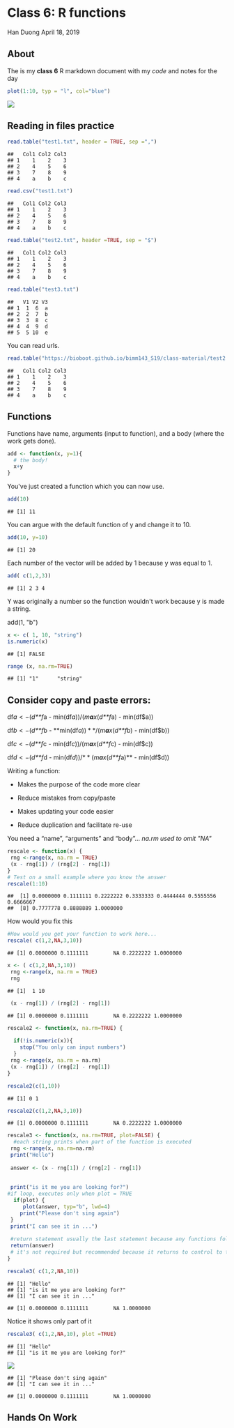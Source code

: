 Class 6: R functions
================
Han Duong
April 18, 2019

About
-----

The is my **class 6** R markdown document with my *code* and notes for the day

``` r
plot(1:10, typ = "l", col="blue")
```

![](Class6_files/figure-markdown_github/unnamed-chunk-1-1.png)

Reading in files practice
-------------------------

``` r
read.table("test1.txt", header = TRUE, sep =",")
```

    ##   Col1 Col2 Col3
    ## 1    1    2    3
    ## 2    4    5    6
    ## 3    7    8    9
    ## 4    a    b    c

``` r
read.csv("test1.txt")
```

    ##   Col1 Col2 Col3
    ## 1    1    2    3
    ## 2    4    5    6
    ## 3    7    8    9
    ## 4    a    b    c

``` r
read.table("test2.txt", header =TRUE, sep = "$")
```

    ##   Col1 Col2 Col3
    ## 1    1    2    3
    ## 2    4    5    6
    ## 3    7    8    9
    ## 4    a    b    c

``` r
read.table("test3.txt")
```

    ##   V1 V2 V3
    ## 1  1  6  a
    ## 2  2  7  b
    ## 3  3  8  c
    ## 4  4  9  d
    ## 5  5 10  e

You can read urls.

``` r
read.table("https://bioboot.github.io/bimm143_S19/class-material/test2.txt", header = TRUE, sep = "$")
```

    ##   Col1 Col2 Col3
    ## 1    1    2    3
    ## 2    4    5    6
    ## 3    7    8    9
    ## 4    a    b    c

Functions
---------

Functions have name, arguments (input to function), and a body (where the work gets done).

``` r
add <- function(x, y=1){
  # the body!
  x+y
}
```

You've just created a function which you can now use.

``` r
add(10)
```

    ## [1] 11

You can argue with the default function of y and change it to 10.

``` r
add(10, y=10)
```

    ## [1] 20

Each number of the vector will be added by 1 because y was equal to 1.

``` r
add( c(1,2,3))
```

    ## [1] 2 3 4

Y was originally a number so the function wouldn't work because y is made a string.

add(1, "b")

``` r
x <- c( 1, 10, "string")
is.numeric(x) 
```

    ## [1] FALSE

``` r
range (x, na.rm=TRUE)
```

    ## [1] "1"      "string"

Consider copy and paste errors:
-------------------------------

df*a* &lt; −(*d**f*a - min(df*a*))/(*m**a**x*(*d**f*a) - min(df$a))

df*b* &lt; −(*d**f*b - \*\*min(df*a*)) \* \*/(*m**a**x*(*d**f*b) - min(df$b))

df*c* &lt; −(*d**f*c - min(df*c*))/(*m**a**x*(*d**f*c) - min(df$c))

df*d* &lt; −(*d**f*d - min(df*d*))/\* \* (*m**a**x*(*d**f*a)\*\* - min(df$d))

Writing a function:

-   Makes the purpose of the code more clear

-   Reduce mistakes from copy/paste

-   Makes updating your code easier

-   Reduce duplication and facilitate re-use

You need a “name”, “arguments” and “body”… *na.rm used to omit "NA"*

``` r
rescale <- function(x) {
 rng <-range(x, na.rm = TRUE)
 (x - rng[1]) / (rng[2] - rng[1])
}
# Test on a small example where you know the answer
rescale(1:10)
```

    ##  [1] 0.0000000 0.1111111 0.2222222 0.3333333 0.4444444 0.5555556 0.6666667
    ##  [8] 0.7777778 0.8888889 1.0000000

How would you fix this

``` r
#How would you get your function to work here...
rescale( c(1,2,NA,3,10))
```

    ## [1] 0.0000000 0.1111111        NA 0.2222222 1.0000000

``` r
x <- ( c(1,2,NA,3,10))
 rng <-range(x, na.rm = TRUE)
 rng
```

    ## [1]  1 10

``` r
 (x - rng[1]) / (rng[2] - rng[1])
```

    ## [1] 0.0000000 0.1111111        NA 0.2222222 1.0000000

``` r
rescale2 <- function(x, na.rm=TRUE) {
  
  if(!is.numeric(x)){
    stop("You only can input numbers")
  }
 rng <-range(x, na.rm = na.rm)
 (x - rng[1]) / (rng[2] - rng[1])
}
```

``` r
rescale2(c(1,10))
```

    ## [1] 0 1

``` r
rescale2(c(1,2,NA,3,10))
```

    ## [1] 0.0000000 0.1111111        NA 0.2222222 1.0000000

``` r
rescale3 <- function(x, na.rm=TRUE, plot=FALSE) {
  #each string prints when part of the function is executed
 rng <-range(x, na.rm=na.rm)
 print("Hello")
 
 answer <- (x - rng[1]) / (rng[2] - rng[1])
 
 
 print("is it me you are looking for?")
#if loop, executes only when plot = TRUE
  if(plot) {
     plot(answer, typ="b", lwd=4)
    print("Please don't sing again")
 }
 print("I can see it in ...")
 
 #return statement usually the last statement because any functions following it will be ignored. 
 return(answer)
 # it's not required but recommended because it returns to control to the code that called it
}
```

``` r
rescale3( c(1,2,NA,10))
```

    ## [1] "Hello"
    ## [1] "is it me you are looking for?"
    ## [1] "I can see it in ..."

    ## [1] 0.0000000 0.1111111        NA 1.0000000

Notice it shows only part of it

``` r
rescale3( c(1,2,NA,10), plot =TRUE)
```

    ## [1] "Hello"
    ## [1] "is it me you are looking for?"

![](Class6_files/figure-markdown_github/unnamed-chunk-20-1.png)

    ## [1] "Please don't sing again"
    ## [1] "I can see it in ..."

    ## [1] 0.0000000 0.1111111        NA 1.0000000

Hands On Work
-------------

